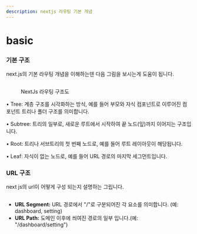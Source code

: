 ```yaml
---
description: nextjs 라우팅 기본 개념
---
```


# basic

### 기본 구조

next.js의 기본 라우팅 개념을 이해하는덴 다음 그림을 보시는게 도움이 됩니다.

<figure><img src="https://nextjs.org/_next/image?url=%2Fdocs%2Fdark%2Fterminology-component-tree.png&#x26;w=1920&#x26;q=75" alt=""><figcaption><p>NextJs 라우팅 구조도</p></figcaption></figure>

• Tree: 계층 구조를 시각화하는 방식, 예를 들어 부모와 자식 컴포넌트로 이루어진 컴포넌트 트리나 폴더 구조를 의미합니다.

• Subtree: 트리의 일부로, 새로운 루트에서 시작하여 끝 노드(잎)까지 이어지는 구조입니다.

• Root: 트리나 서브트리의 첫 번째 노드로, 예를 들어 루트 레이아웃이 해당됩니다.

• Leaf: 자식이 없는 노드로, 예를 들어 URL 경로의 마지막 세그먼트입니다.



### URL 구조

next js의 url이 어떻게 구성 되는지 설명하는 그립니다.



<figure><img src="https://nextjs.org/_next/image?url=%2Fdocs%2Fdark%2Fterminology-url-anatomy.png&#x26;w=1920&#x26;q=75" alt=""><figcaption></figcaption></figure>

* **URL Segment:** URL 경로에서 "/"로 구분되어진 각 요소를 의미합니다. (예: dashboard, setting)
* **URL Path:** 도메인 이후에 씌여진 경로의 일부 입니다.(예:  "/dashboard/setting")
